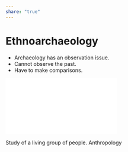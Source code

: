 ```yaml
---  
share: "true"  
---  
```

# Ethnoarchaeology  
  
- Archaeology has an observation issue.  
- Cannot observe the past.   
- Have to make comparisons.   
  
  
![Analogy](./Analogy.md)  
  
  
Study of a living group of people. Anthropology
